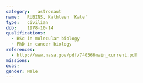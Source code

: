 ```yaml
---
category:	astronaut
name:	RUBINS, Kathleen 'Kate'
type:	civilian
dob:	1978-10-14
qualifications:
  - BSc in molecular biology
  - PhD in cancer biology
references:
  - http://www.nasa.gov/pdf/740566main_current.pdf
missions:
evas:
gender:	Male
---
```

